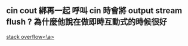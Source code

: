 ## cin cout 綁再一起 呼叫 cin 時會將 output stream flush ? 為什麼他說在做即時互動式的時候很好
<a href = "https://stackoverflow.com/questions/31162367/significance-of-ios-basesync-with-stdiofalse-cin-tienull">stack overflow<\a>
